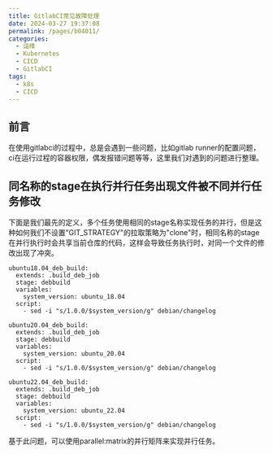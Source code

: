 ```yaml
---
title: GitlabCI常见故障处理
date: 2024-03-27 19:37:08
permalink: /pages/b04011/
categories:
  - 运维
  - Kubernetes
  - CICD
  - GitlabCI
tags:
  - k8s
  - CICD
---
```


## 前言
在使用gitlabci的过程中，总是会遇到一些问题，比如gitlab runner的配置问题，ci在运行过程的容器权限，偶发报错问题等等，这里我们对遇到的问题进行整理。

## 同名称的stage在执行并行任务出现文件被不同并行任务修改
下面是我们最先的定义，多个任务使用相同的stage名称实现任务的并行，但是这种如何我们不设置"GIT_STRATEGY"的拉取策略为"clone"时，相同名称的stage在并行执行时会共享当前仓库的代码，这样会导致任务执行时，对同一个文件的修改出现了冲突。

```
ubuntu18.04_deb_build:
  extends: .build_deb_job
  stage: debbuild
  variables: 
    system_version: ubuntu_18.04
  script:
    - sed -i "s/1.0.0/$system_version/g" debian/changelog

ubuntu20.04_deb_build:
  extends: .build_deb_job
  stage: debbuild
  variables: 
    system_version: ubuntu_20.04
  script:
    - sed -i "s/1.0.0/$system_version/g" debian/changelog

ubuntu22.04_deb_build:
  extends: .build_deb_job
  stage: debbuild
  variables: 
    system_version: ubuntu_22.04
  script:
    - sed -i "s/1.0.0/$system_version/g" debian/changelog
```
基于此问题，可以使用parallel:matrix的并行矩阵来实现并行任务。